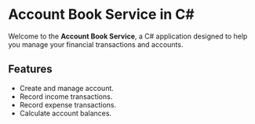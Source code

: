 # Account Book Service in C#

Welcome to the **Account Book Service**, a C# application designed to help you manage your financial transactions and accounts.

## Features

- Create and manage account.
- Record income transactions.
- Record expense transactions.
- Calculate account balances.

